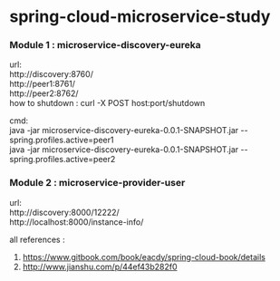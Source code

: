 # spring-cloud-microservice-study

<h3>Module 1 : microservice-discovery-eureka</h3> 

url: <br />
http://discovery:8760/<br />
http://peer1:8761/<br />
http://peer2:8762/<br />
how to shutdown : curl -X POST host:port/shutdown<br /> 

cmd:<br />
java -jar microservice-discovery-eureka-0.0.1-SNAPSHOT.jar --spring.profiles.active=peer1<br />
java -jar microservice-discovery-eureka-0.0.1-SNAPSHOT.jar --spring.profiles.active=peer2<br />

<h3>Module 2 : microservice-provider-user</h3> 
url: <br />
http://discovery:8000/12222/<br />
http://localhost:8000/instance-info/<br />

all references :
1. https://www.gitbook.com/book/eacdy/spring-cloud-book/details
2. http://www.jianshu.com/p/44ef43b282f0
